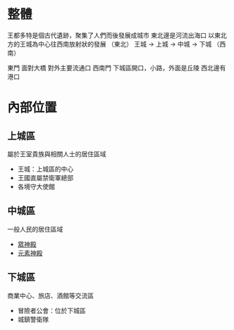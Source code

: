 <!-- TITLE: 多特 -->
<!-- SUBTITLE: 王國首都 -->

# 整體
王都多特是個古代遺跡，聚集了人們而後發展成城市
東北邊是河流出海口
以東北方的王城為中心往西南放射狀的發展
（東北） 王城 -> 上城 -> 中城 -> 下城 （西南）

東門 面對大橋 對外主要流通口
西南門 下城區開口，小路，外面是丘陵
西北邊有港口

# 內部位置
## 上城區
屬於王室貴族與相關人士的居住區域
* 王城：上城區的中心
* 王國直屬禁衛軍總部
* 各境守大使館
## 中城區
一般人民的居住區域
* [眾神殿](/地理/眾神殿)
* [元素神殿](/地理/元素神殿)
## 下城區
商業中心、旅店、酒館等交流區
* 冒險者公會：位於下城區
* 城鎮警衛隊

